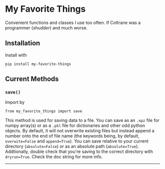 # My Favorite Things
 Convenient functions and classes I use too often. If Coltrane was a programmer (_shudder_) and much worse.

## Installation
Install with
```
pip install my-favorite-things
```

## Current Methods
### `save()`
Import by
```
from my_favorite_things import save
```

This method is used for saving data to a file. You can save as an `.npz` file for numpy array(s) or as a `.pkl` file for dictionaries and other odd python objects. By default, it will not overwrite existing files but instead append a number onto the end of file name (the keywords being, by default, `overwite=False` and `append=True`). You can save relative to your current directory (`absolute=False`) or as an absolute path (`absolute=True`). Addtionally, double check that you're saving to the correct directory with `dryrun=True`. Check the doc string for more info.

---
